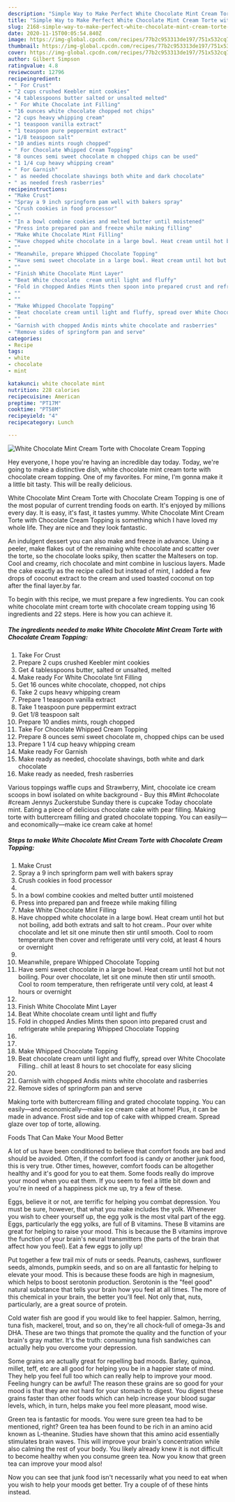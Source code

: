 ```yaml
---
description: "Simple Way to Make Perfect White Chocolate Mint Cream Torte with Chocolate Cream Topping"
title: "Simple Way to Make Perfect White Chocolate Mint Cream Torte with Chocolate Cream Topping"
slug: 2168-simple-way-to-make-perfect-white-chocolate-mint-cream-torte-with-chocolate-cream-topping
date: 2020-11-15T00:05:54.840Z
image: https://img-global.cpcdn.com/recipes/77b2c953313de197/751x532cq70/white-chocolate-mint-cream-torte-with-chocolate-cream-topping-recipe-main-photo.jpg
thumbnail: https://img-global.cpcdn.com/recipes/77b2c953313de197/751x532cq70/white-chocolate-mint-cream-torte-with-chocolate-cream-topping-recipe-main-photo.jpg
cover: https://img-global.cpcdn.com/recipes/77b2c953313de197/751x532cq70/white-chocolate-mint-cream-torte-with-chocolate-cream-topping-recipe-main-photo.jpg
author: Gilbert Simpson
ratingvalue: 4.8
reviewcount: 12796
recipeingredient:
- " For Crust"
- "2 cups crushed Keebler mint cookies"
- "4 tablesspoons butter salted or unsalted melted"
- " For White Chocolate int Filling"
- "16 ounces white chocolate chopped not chips"
- "2 cups heavy whipping cream"
- "1 teaspoon vanilla extract"
- "1 teaspoon pure peppermint extract"
- "1/8 teaspoon salt"
- "10 andies mints rough chopped"
- " For Chocolate Whipped Cream Topping"
- "8 ounces semi sweet chocolate m chopped chips can be used"
- "1 1/4 cup heavy whipping cream"
- " For Garnish"
- " as needed chocolate shavings both white and dark chocolate"
- " as needed fresh rasberries"
recipeinstructions:
- "Make Crust"
- "Spray a 9 inch springform pam well with bakers spray"
- "Crush cookies in food processor"
- ""
- "In a bowl combine cookies and melted butter until moistened"
- "Press into prepared pan and freeze while making filling"
- "Make White Chocolate Mint Filling"
- "Have chopped white chocolate in a large bowl. Heat cream until hot but not boiling, add both extrats and salt to hot cream.. Pour over white chocolate and let sit one minute then stir until smooth. Cool to room temperature then cover and refrigerate until very cold, at least 4 hours or overnight"
- ""
- "Meanwhile, prepare Whipped Chocolate Topping"
- "Have semi sweet chocolate in a large bowl. Heat cream until hot but not boiling. Pour over chocolate, let sit one minute then stir until smooth. Cool to room temperature, then refrigerate until very cold, at least 4 hours or overnight"
- ""
- "Finish White Chocolate Mint Layer"
- "Beat White chocolate  cream until light and fluffy"
- "Fold in chopped Andies Mints then spoon into prepared crust and refrigerate while preparing Whipped Chocolate Topping"
- ""
- ""
- "Make Whipped Chocolate Topping"
- "Beat chocolate cream until light and fluffy, spread over White Chocolate  Filling.. chill at least 8 hours to set chocolate for easy slicing"
- ""
- "Garnish with chopped Andis mints white chocolate and rasberries"
- "Remove sides of springform pan and serve"
categories:
- Recipe
tags:
- white
- chocolate
- mint

katakunci: white chocolate mint 
nutrition: 228 calories
recipecuisine: American
preptime: "PT17M"
cooktime: "PT58M"
recipeyield: "4"
recipecategory: Lunch

---
```



![White Chocolate Mint Cream Torte with Chocolate Cream Topping](https://img-global.cpcdn.com/recipes/77b2c953313de197/751x532cq70/white-chocolate-mint-cream-torte-with-chocolate-cream-topping-recipe-main-photo.jpg)

Hey everyone, I hope you're having an incredible day today. Today, we're going to make a distinctive dish, white chocolate mint cream torte with chocolate cream topping. One of my favorites. For mine, I'm gonna make it a little bit tasty. This will be really delicious.

White Chocolate Mint Cream Torte with Chocolate Cream Topping is one of the most popular of current trending foods on earth. It's enjoyed by millions every day. It is easy, it's fast, it tastes yummy. White Chocolate Mint Cream Torte with Chocolate Cream Topping is something which I have loved my whole life. They are nice and they look fantastic.

An indulgent dessert you can also make and freeze in advance. Using a peeler, make flakes out of the remaining white chocolate and scatter over the torte, so the chocolate looks spiky, then scatter the Maltesers on top. Cool and creamy, rich chocolate and mint combine in luscious layers. Made the cake exactly as the recipe called but instead of mint, I added a few drops of coconut extract to the cream and used toasted coconut on top after the final layer.by far.


To begin with this recipe, we must prepare a few ingredients. You can cook white chocolate mint cream torte with chocolate cream topping using 16 ingredients and 22 steps. Here is how you can achieve it.

<!--inarticleads1-->

##### The ingredients needed to make White Chocolate Mint Cream Torte with Chocolate Cream Topping:

1. Take  For Crust
1. Prepare 2 cups crushed Keebler mint cookies
1. Get 4 tablesspoons butter, salted or unsalted, melted
1. Make ready  For White Chocolate !int Filling
1. Get 16 ounces white chocolate, chopped, not chips
1. Take 2 cups heavy whipping cream
1. Prepare 1 teaspoon vanilla extract
1. Take 1 teaspoon pure peppermint extract
1. Get 1/8 teaspoon salt
1. Prepare 10 andies mints, rough chopped
1. Take  For Chocolate Whipped Cream Topping
1. Prepare 8 ounces semi sweet chocolate m, chopped chips can be used
1. Prepare 1 1/4 cup heavy whipping cream
1. Make ready  For Garnish
1. Make ready  as needed, chocolate shavings, both white and dark chocolate
1. Make ready  as needed, fresh rasberries


Various toppings waffle cups and Strawberry, Mint, chocolate ice cream scoops in bowl isolated on white background - Buy this #Mint #chocolate #cream Jennys Zuckerstube Sunday there is cupcake Today chocolate mint. Eating a piece of delicious chocolate cake with pear filling. Making torte with buttercream filling and grated chocolate topping. You can easily—and economically—make ice cream cake at home! 

<!--inarticleads2-->

##### Steps to make White Chocolate Mint Cream Torte with Chocolate Cream Topping:

1. Make Crust
1. Spray a 9 inch springform pam well with bakers spray
1. Crush cookies in food processor
1. 
1. In a bowl combine cookies and melted butter until moistened
1. Press into prepared pan and freeze while making filling
1. Make White Chocolate Mint Filling
1. Have chopped white chocolate in a large bowl. Heat cream until hot but not boiling, add both extrats and salt to hot cream.. Pour over white chocolate and let sit one minute then stir until smooth. Cool to room temperature then cover and refrigerate until very cold, at least 4 hours or overnight
1. 
1. Meanwhile, prepare Whipped Chocolate Topping
1. Have semi sweet chocolate in a large bowl. Heat cream until hot but not boiling. Pour over chocolate, let sit one minute then stir until smooth. Cool to room temperature, then refrigerate until very cold, at least 4 hours or overnight
1. 
1. Finish White Chocolate Mint Layer
1. Beat White chocolate  cream until light and fluffy
1. Fold in chopped Andies Mints then spoon into prepared crust and refrigerate while preparing Whipped Chocolate Topping
1. 
1. 
1. Make Whipped Chocolate Topping
1. Beat chocolate cream until light and fluffy, spread over White Chocolate  Filling.. chill at least 8 hours to set chocolate for easy slicing
1. 
1. Garnish with chopped Andis mints white chocolate and rasberries
1. Remove sides of springform pan and serve


Making torte with buttercream filling and grated chocolate topping. You can easily—and economically—make ice cream cake at home! Plus, it can be made in advance. Frost side and top of cake with whipped cream. Spread glaze over top of torte, allowing. 

Foods That Can Make Your Mood Better


A lot of us have been conditioned to believe that comfort foods are bad and should be avoided. Often, if the comfort food is candy or another junk food, this is very true. Other times, however, comfort foods can be altogether healthy and it's good for you to eat them. Some foods really do improve your mood when you eat them. If you seem to feel a little bit down and you're in need of a happiness pick me up, try a few of these.

Eggs, believe it or not, are terrific for helping you combat depression. You must be sure, however, that what you make includes the yolk. Whenever you wish to cheer yourself up, the egg yolk is the most vital part of the egg. Eggs, particularly the egg yolks, are full of B vitamins. These B vitamins are great for helping to raise your mood. This is because the B vitamins improve the function of your brain's neural transmitters (the parts of the brain that affect how you feel). Eat a few eggs to jolly up!

Put together a few trail mix of nuts or seeds. Peanuts, cashews, sunflower seeds, almonds, pumpkin seeds, and so on are all fantastic for helping to elevate your mood. This is because these foods are high in magnesium, which helps to boost serotonin production. Serotonin is the "feel good" natural substance that tells your brain how you feel at all times. The more of this chemical in your brain, the better you'll feel. Not only that, nuts, particularly, are a great source of protein.

Cold water fish are good if you would like to feel happier. Salmon, herring, tuna fish, mackerel, trout, and so on, they're all chock-full of omega-3s and DHA. These are two things that promote the quality and the function of your brain's gray matter. It's the truth: consuming tuna fish sandwiches can actually help you overcome your depression. 

Some grains are actually great for repelling bad moods. Barley, quinoa, millet, teff, etc are all good for helping you be in a happier state of mind. They help you feel full too which can really help to improve your mood. Feeling hungry can be awful! The reason these grains are so good for your mood is that they are not hard for your stomach to digest. You digest these grains faster than other foods which can help increase your blood sugar levels, which, in turn, helps make you feel more pleasant, mood wise.

Green tea is fantastic for moods. You were sure green tea had to be mentioned, right? Green tea has been found to be rich in an amino acid known as L-theanine. Studies have shown that this amino acid essentially stimulates brain waves. This will improve your brain's concentration while also calming the rest of your body. You likely already knew it is not difficult to become healthy when you consume green tea. Now you know that green tea can improve your mood also!

Now you can see that junk food isn't necessarily what you need to eat when you wish to help your moods get better. Try  a  couple of  of  these  hints  instead.

